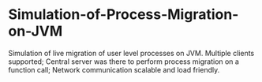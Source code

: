 # Simulation-of-Process-Migration-on-JVM
Simulation of live migration of user level processes on JVM. Multiple clients supported; Central server was there to perform process migration on a function call; Network communication scalable and load friendly.
